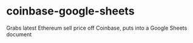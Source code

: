 # coinbase-google-sheets
Grabs latest Ethereum sell price off Coinbase, puts into a Google Sheets document

